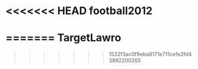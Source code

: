 <<<<<<< HEAD
football2012
============
=======
TargetLawro
===========
>>>>>>> 1532f3ac0f9eba8171e711cefe2fd43892200265
